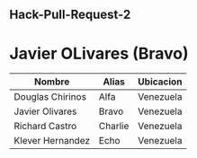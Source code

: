 ## Hack-Pull-Request-2
# Javier OLivares (Bravo)

| Nombre  | Alias | Ubicacion |
| ------------- | ------------- | ------------- |
| Douglas Chirinos  | Alfa  | Venezuela | [URL](https://github.com/DouglasChirinos/hg-2-alfa.git) |
| Javier Olivares | Bravo  | Venezuela | [URL](https://github.com/Sanz-jov/hg-2-bravo.git) |
| Richard Castro | Charlie  | Venezuela | [URL](https://github.com/isael25/hg-2-charlie.git) |
| Klever Hernandez | Echo | Venezuela | [URL](https://github.com/Klev3r/hg-2-echo-.git) |
